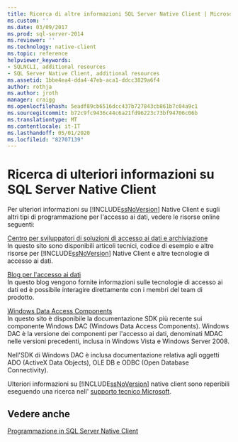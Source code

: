 ```yaml
---
title: Ricerca di altre informazioni SQL Server Native Client | Microsoft Docs
ms.custom: ''
ms.date: 03/09/2017
ms.prod: sql-server-2014
ms.reviewer: ''
ms.technology: native-client
ms.topic: reference
helpviewer_keywords:
- SQLNCLI, additional resources
- SQL Server Native Client, additional resources
ms.assetid: 1bbe4ea4-dda4-47eb-aca1-ddcc3829a6f4
author: rothja
ms.author: jroth
manager: craigg
ms.openlocfilehash: 5eadf89cb6516dcc437b727843cb861b7c04a9c1
ms.sourcegitcommit: b72c9fc9436c44c6a21fd96223c73bf94706c06b
ms.translationtype: MT
ms.contentlocale: it-IT
ms.lasthandoff: 05/01/2020
ms.locfileid: "82707139"
---
```

# <a name="finding-more-sql-server-native-client-information"></a>Ricerca di ulteriori informazioni su SQL Server Native Client
  Per ulteriori informazioni su [!INCLUDE[ssNoVersion](../../includes/ssnoversion-md.md)] Native Client e sugli altri tipi di programmazione per l'accesso ai dati, vedere le risorse online seguenti:  
  
 [Centro per sviluppatori di soluzioni di accesso ai dati e archiviazione](https://go.microsoft.com/fwlink?linkid=4173)  
 In questo sito sono disponibili articoli tecnici, codice di esempio e altre risorse per [!INCLUDE[ssNoVersion](../../includes/ssnoversion-md.md)] Native Client e altre tecnologie di accesso ai dati.  
  
 [Blog per l'accesso ai dati](https://go.microsoft.com/fwlink/?LinkId=48617)  
 In questo blog vengono fornite informazioni sulle tecnologie di accesso ai dati ed è possibile interagire direttamente con i membri del team di prodotto.  
  
 [Windows Data Access Components](https://go.microsoft.com/fwlink/?LinkId=107907)  
 In questo sito è disponibile la documentazione SDK più recente sui componente Windows DAC (Windows Data Access Components). Windows DAC è la versione dei componenti per l'accesso ai dati, denominati MDAC nelle versioni precedenti, inclusa in Windows Vista e Windows Server 2008.  
  
 Nell'SDK di Windows DAC è inclusa documentazione relativa agli oggetti ADO (ActiveX Data Objects), OLE DB e ODBC (Open Database Connectivity).  
  
 Ulteriori informazioni su [!INCLUDE[ssNoVersion](../../includes/ssnoversion-md.md)] native client sono reperibili eseguendo una ricerca nell' [supporto tecnico Microsoft](https://support.microsoft.com).  
  
## <a name="see-also"></a>Vedere anche  
 [Programmazione in SQL Server Native Client](sql-server-native-client-programming.md)  
  
  
